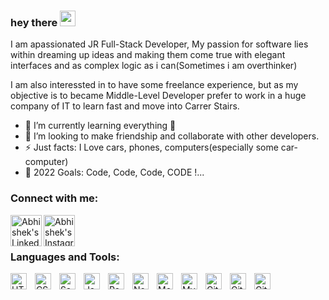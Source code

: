 ### hey there <img src="https://media.giphy.com/media/hvRJCLFzcasrR4ia7z/giphy.gif" width="25px">

I am apassionated JR Full-Stack Developer, My passion for software lies within dreaming up ideas and making them come true with elegant interfaces and as complex logic as i can(Sometimes i am overthinker)

I am also interessted in to have some freelance experience, but as my objective is to became  Middle-Level Developer prefer to work in a huge company of IT to learn fast and move into Carrer Stairs.

- 🌱 I’m currently learning everything 🤣
- 👯 I’m looking to make friendship and collaborate with other developers.
- ⚡ Just facts: I Love cars, phones, computers(especially some car-computer)
- 🥅 2022 Goals: Code, Code, Code, CODE !...

### Connect with me:


<a href="https://www.linkedin.com/in/giorgi-neparidze-992a67239/">
  <img align="left" alt="Abhishek's LinkedIN" width="50px" src="https://raw.githubusercontent.com/peterthehan/peterthehan/master/assets/linkedin.svg" />
</a>

<a href="https://www.instagram.com/nepharidzegio/">
  <img align="left" alt="Abhishek's Instagram" width="50px" src="https://raw.githubusercontent.com/hussainweb/hussainweb/main/icons/instagram.png" />
</a>


<br />
<br />

### Languages and Tools:

<img align="left" alt="HTML5" width="26px" src="https://cdn.jsdelivr.net/gh/devicons/devicon/icons/html5/html5-original.svg" style="padding-right:10px;" />
<img align="left" alt="CSS3" width="26px" src="https://cdn.jsdelivr.net/gh/devicons/devicon/icons/css3/css3-original.svg" style="padding-right:10px;" />
<img align="left" alt="Sass" width="26px" src="https://cdn.jsdelivr.net/gh/devicons/devicon/icons/sass/sass-original.svg" style="padding-right:10px;" />
<img align="left" alt="JavaScript" width="26px" src="https://cdn.jsdelivr.net/gh/devicons/devicon/icons/javascript/javascript-original.svg" style="padding-right:10px;" />
<img align="left" alt="React" width="26px" src="https://cdn.jsdelivr.net/gh/devicons/devicon/icons/react/react-original.svg" style="padding-right:10px;" />
<img align="left" alt="Node.js" width="26px" src="https://cdn.jsdelivr.net/gh/devicons/devicon/icons/nodejs/nodejs-original.svg" style="padding-right:10px;" />
<img align="left" alt="MongoDB" width="26px" src="https://cdn.jsdelivr.net/gh/devicons/devicon/icons/mongodb/mongodb-original.svg" style="padding-right:10px;" />
<img align="left" alt="MySQL" width="26px" src="https://cdn.jsdelivr.net/gh/devicons/devicon/icons/mysql/mysql-original.svg" style="padding-right:10px;" />
<img align="left" alt="Git" width="26px" src="https://cdn.jsdelivr.net/gh/devicons/devicon/icons/git/git-original.svg" style="padding-right:10px;" />
<img align="left" alt="GitHub" width="26px" src="https://user-images.githubusercontent.com/3369400/139447912-e0f43f33-6d9f-45f8-be46-2df5bbc91289.png" style="padding-right:10px;" />
<img align="left" alt="GitHub" width="26px" src="https://user-images.githubusercontent.com/3369400/139448065-39a229ba-4b06-434b-bc67-616e2ed80c8f.png" style="padding-right:10px;" />

<br />
<br />
